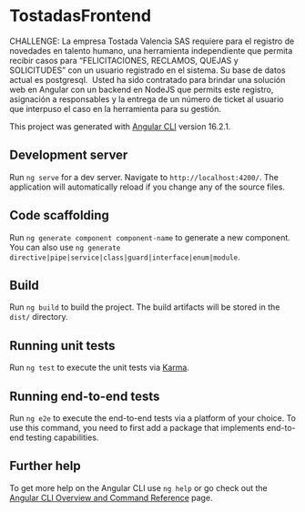 # TostadasFrontend

CHALLENGE: La empresa Tostada Valencia SAS requiere para el registro de novedades en talento humano, una herramienta independiente que permita recibir casos para “FELICITACIONES, RECLAMOS, QUEJAS y SOLICITUDES” con un usuario registrado en el sistema. Su base de datos actual es postgresql.  Usted ha sido contratado para brindar una solución web en Angular con un backend en NodeJS que permits este registro, asignación a responsables y la entrega de un número de ticket al usuario que interpuso el caso en la herramienta para su gestión.

This project was generated with [Angular CLI](https://github.com/angular/angular-cli) version 16.2.1.

## Development server

Run `ng serve` for a dev server. Navigate to `http://localhost:4200/`. The application will automatically reload if you change any of the source files.

## Code scaffolding

Run `ng generate component component-name` to generate a new component. You can also use `ng generate directive|pipe|service|class|guard|interface|enum|module`.

## Build

Run `ng build` to build the project. The build artifacts will be stored in the `dist/` directory.

## Running unit tests

Run `ng test` to execute the unit tests via [Karma](https://karma-runner.github.io).

## Running end-to-end tests

Run `ng e2e` to execute the end-to-end tests via a platform of your choice. To use this command, you need to first add a package that implements end-to-end testing capabilities.

## Further help

To get more help on the Angular CLI use `ng help` or go check out the [Angular CLI Overview and Command Reference](https://angular.io/cli) page.
